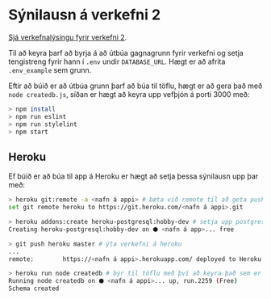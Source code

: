# Sýnilausn á verkefni 2

[Sjá verkefnalýsingu fyrir verkefni 2](https://github.com/Vefforritun/vef2-2018-v2).

Til að keyra þarf að byrja á að útbúa gagnagrunn fyrir verkefni og setja tengistreng fyrir hann í `.env` undir `DATABASE_URL`. Hægt er að afrita `.env_example` sem grunn.

Eftir að búið er að útbúa grunn þarf að búa til töflu, hægt er að gera það með `node createdb.js`, síðan er hægt að keyra upp vefþjón á porti 3000 með:

```bash
> npm install
> npm run eslint
> npm run stylelint
> npm start
```

## Heroku

Ef búið er að búa til app á Heroku er hægt að setja þessa sýnilausn upp þar með:

```bash
> heroku git:remote -a <nafn á appi> # bæta við remote til að geta pushað á heroku
set git remote heroku to https://git.heroku.com/<nafn á appi>.git

> heroku addons:create heroku-postgresql:hobby-dev # setja upp postgres grunn
Creating heroku-postgresql:hobby-dev on ⬢ <nafn á app>... free

> git push heroku master # ýta verkefni á heroku
...
remote:        https://<nafn á appi>.herokuapp.com/ deployed to Heroku

> heroku run node createdb # býr til töflu með því að keyra það sem er í schema.sql
Running node createdb on ⬢ <nafn á appi>... up, run.2259 (Free)
Schema created
```